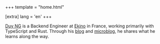 +++
template = "home.html"

[extra]
lang = 'en'
+++

[Duy NG](/about) is a Backend Engineer at [Ekino](https://ekino.fr) in France, working primarily with TypeScript and Rust. Through his [blog](/blog) and [microblog](/microblog), he shares what he learns along the way.

